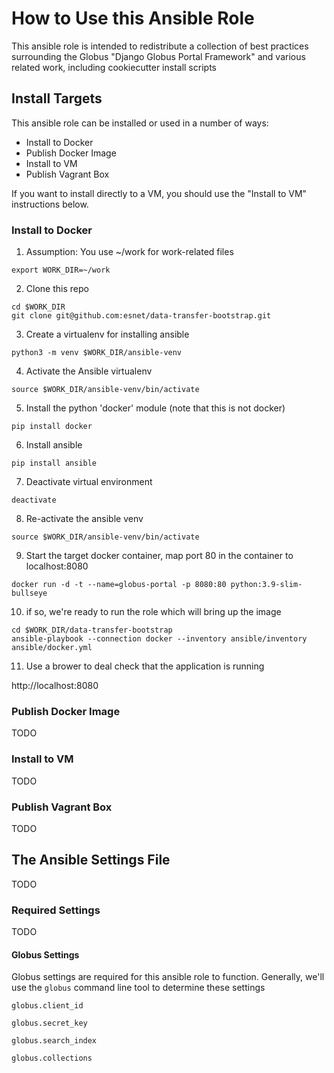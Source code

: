 # How to Use this Ansible Role

This ansible role is intended to redistribute a collection of best practices surrounding the Globus "Django Globus Portal Framework" and various related work, including cookiecutter install scripts

## Install Targets

This ansible role can be installed or used in a number of ways:

- Install to Docker
- Publish Docker Image
- Install to VM
- Publish Vagrant Box

If you want to install directly to a VM, you should use the "Install to VM" instructions below.

### Install to Docker

1. Assumption: You use ~/work for work-related files
```
export WORK_DIR=~/work
```

2. Clone this repo
```
cd $WORK_DIR
git clone git@github.com:esnet/data-transfer-bootstrap.git
```

3. Create a virtualenv for installing ansible
```
python3 -m venv $WORK_DIR/ansible-venv
```

4. Activate the Ansible virtualenv
```
source $WORK_DIR/ansible-venv/bin/activate
```

5. Install the python 'docker' module (note that this is not docker)
```
pip install docker
```

6. Install ansible
```
pip install ansible
```

7. Deactivate virtual environment
```
deactivate
```

8. Re-activate the ansible venv
```
source $WORK_DIR/ansible-venv/bin/activate
```

9. Start the target docker container, map port 80 in the container to localhost:8080
```
docker run -d -t --name=globus-portal -p 8080:80 python:3.9-slim-bullseye
```

10. if so, we're ready to run the role which will bring up the image
```
cd $WORK_DIR/data-transfer-bootstrap
ansible-playbook --connection docker --inventory ansible/inventory ansible/docker.yml
```

11. Use a brower to deal check that the application is running

http://localhost:8080




### Publish Docker Image

TODO

### Install to VM

TODO

### Publish Vagrant Box

TODO

## The Ansible Settings File

TODO

### Required Settings

TODO

#### Globus Settings

Globus settings are required for this ansible role to function. Generally, we'll use the `globus` command line tool to determine these settings

```
globus.client_id
```

```
globus.secret_key
```

```
globus.search_index
```

```
globus.collections
```
